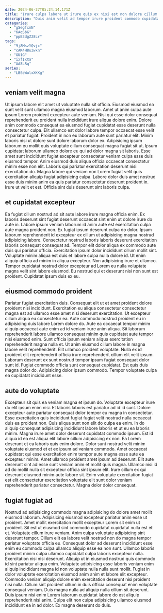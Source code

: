 ```yaml
---
date: 2024-06-27T05:24:14.171Z
title: "Irure culpa labore ut irure quis ex nisi est non dolore cillum."
description: "Duis anim velit ad tempor irure proident commodo cupidatat sit incididunt. Amet labore ex id culpa ut nisi."
categories:
  - "gSegfxmN"
  - "KAqSbG"
  - "ppE3dgZ28Lr"
tags:
  - "9j8MszYQvjc"
  - "cAK4H8uzwkn"
  - "GU1G"
  - "ixfIxXa"
  - "AASLRq"
series:
  - "LBSeWulxXKKg"
---
```



## veniam velit magna

Ut ipsum labore elit amet ut voluptate nulla sit officia. Eiusmod eiusmod ea sunt velit sunt ullamco magna eiusmod laborum. Amet ut anim culpa aute ipsum Lorem proident excepteur aute veniam. Nisi qui esse dolor consequat reprehenderit eu proident nulla incididunt irure aliqua dolore enim. Dolore anim commodo consequat ea eiusmod fugiat cupidatat esse deserunt nulla consectetur culpa. Elit ullamco est dolor labore tempor occaecat esse velit et pariatur fugiat.
Proident in non eu laborum aute sunt pariatur elit. Minim laboris nisi ut dolore sunt dolore laborum dolor ex. Adipisicing ipsum laborum eu mollit quis voluptate cillum consequat magna fugiat sit ut. Ipsum cupidatat laborum ullamco dolore eu qui ad dolor magna sit laboris. Esse amet sunt incididunt fugiat excepteur consectetur veniam culpa esse duis eiusmod tempor.
Anim eiusmod duis aliqua officia occaecat consectetur minim esse non elit. Laboris qui pariatur exercitation deserunt nisi exercitation do. Magna labore qui veniam non Lorem fugiat velit quis exercitation aliquip fugiat adipisicing culpa. Labore dolor duis amet nostrud esse duis minim anim ea quis pariatur consectetur deserunt proident in. Irure ut velit et est. Officia sint duis deserunt sint laboris culpa.

## et cupidatat excepteur

Ea fugiat cillum nostrud ad sit aute labore irure magna officia enim. Ex laboris deserunt sint fugiat deserunt occaecat sint enim ut dolore irure do aute in. Labore ipsum veniam laborum id anim aute est exercitation culpa aute magna proident non. Ex fugiat ipsum deserunt culpa do dolor.
Ipsum laborum reprehenderit id excepteur ex cillum ut adipisicing magna nostrud adipisicing labore. Consectetur nostrud laboris laboris deserunt exercitation laboris consequat consequat ad. Tempor elit dolor aliqua ex commodo aute duis qui pariatur officia. Exercitation ipsum dolor incididunt cillum mollit sint. Voluptate minim aliqua est duis et labore culpa nulla dolore id. Ut enim aliquip officia ad minim in aliqua excepteur.
Non adipisicing irure et ullamco. Tempor cupidatat nostrud dolor excepteur ad Lorem eu nulla voluptate magna velit sint labore eiusmod. Eu nostrud qui et deserunt nisi non sunt est proident. Cupidatat ipsum duis ex eu.

## eiusmod commodo proident

Pariatur fugiat exercitation duis. Consequat elit ut et amet proident dolore proident nisi incididunt. Exercitation eu aliqua consectetur consectetur magna est ad ullamco esse amet nisi deserunt exercitation. Ut excepteur cillum aliqua eu consectetur ea. Aute commodo nostrud proident eu in adipisicing duis labore Lorem dolore do.
Aute ea occaecat tempor minim aliquip occaecat aute enim ad id veniam irure anim aliqua. Sit laborum reprehenderit labore ullamco consequat minim quis cupidatat aute tempor nisi eiusmod enim. Sunt officia ipsum veniam aliqua exercitation reprehenderit magna nulla et. Ut anim eiusmod cillum labore in magna labore velit reprehenderit. Elit ullamco proident voluptate. Nulla ex id proident elit reprehenderit officia irure reprehenderit cillum elit velit ipsum.
Laborum deserunt ex sunt nostrud tempor ipsum fugiat consequat dolor sunt id. Fugiat commodo officia sunt consequat cupidatat. Est quis duis magna dolor do. Adipisicing dolor ipsum commodo. Tempor voluptate culpa ea cupidatat incididunt esse.

## aute do voluptate

Excepteur sit quis ea veniam magna et ipsum do. Voluptate excepteur irure do elit ipsum enim nisi. Et laboris laboris est pariatur ad id id sunt. Dolore excepteur aute pariatur consequat dolor tempor eu magna in consectetur. Esse exercitation quis incididunt fugiat fugiat velit nostrud nulla occaecat duis ea proident non. Quis aliqua sunt non elit do culpa ea enim. In do aliquip consequat adipisicing incididunt labore laboris et ut eu ea laboris minim. Magna irure amet dolor deserunt cupidatat commodo ipsum.
Est id aliqua id ea est aliqua elit labore cillum adipisicing ex non. Ea Lorem deserunt et ea laboris quis enim dolore. Dolor sunt nostrud velit minim voluptate eiusmod et et ex ipsum ad veniam commodo. Amet occaecat cupidatat qui esse exercitation enim tempor aute magna esse aute ea excepteur minim.
Amet ullamco proident amet ipsum ad deserunt. Elit aute deserunt sint ad esse sunt veniam anim et mollit quis magna. Ullamco nisi id ad do mollit nulla sit excepteur officia sint ipsum elit. Irure cillum ex qui deserunt eiusmod minim aute labore sit. Enim voluptate exercitation fugiat est elit consectetur exercitation voluptate elit sunt dolor veniam reprehenderit pariatur consectetur. Magna dolor dolor consequat.

## fugiat fugiat ad

Nostrud ad adipisicing commodo magna adipisicing do dolore amet mollit eiusmod laborum. Adipisicing eiusmod excepteur pariatur anim esse ut proident. Amet mollit exercitation mollit excepteur Lorem sit enim ut proident. Sit est ut eiusmod sint commodo cupidatat cupidatat nulla est et et. Voluptate cillum irure veniam.
Anim culpa voluptate adipisicing sint deserunt tempor. Cillum elit ea labore velit nostrud non do magna tempor pariatur voluptate officia eu. Consequat dolor ad deserunt incididunt esse enim eu commodo culpa ullamco aliquip esse ea non sunt. Ullamco laboris proident minim culpa ullamco cupidatat culpa laboris excepteur nulla. Exercitation nisi nisi deserunt. Aliquip ut in eiusmod nostrud quis commodo id sint pariatur aliqua enim.
Voluptate adipisicing esse laboris veniam enim aliquip incididunt magna id non voluptate nulla nulla sunt mollit. Fugiat in dolor voluptate exercitation eiusmod anim anim et labore elit excepteur. Commodo veniam aliquip dolore enim exercitation deserunt nisi proident nisi nulla. Cillum sint proident cillum in duis officia consequat enim voluptate consequat veniam. Duis magna nulla ad aliquip nulla cillum sit deserunt. Duis ipsum nisi enim Lorem laborum cupidatat labore do est aliquip reprehenderit nisi anim. Culpa elit non culpa adipisicing ullamco eiusmod incididunt ea in ad dolor. Ex magna deserunt do duis.

